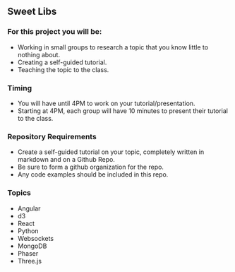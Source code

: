 ## Sweet Libs

### For this project you will be:

* Working in small groups to research a topic that you know little to nothing about. 
* Creating a self-guided tutorial.
* Teaching the topic to the class.


### Timing
* You will have until 4PM to work on your tutorial/presentation. 
* Starting at 4PM, each group will have 10 minutes to present their tutorial to the class. 
 

### Repository Requirements
* Create a self-guided tutorial on your topic, completely written in markdown and on a Github Repo.
* Be sure to form a github organization for the repo.
* Any code examples should be included in this repo.


### Topics

* Angular
* d3
* React
* Python
* Websockets
* MongoDB
* Phaser
* Three.js

